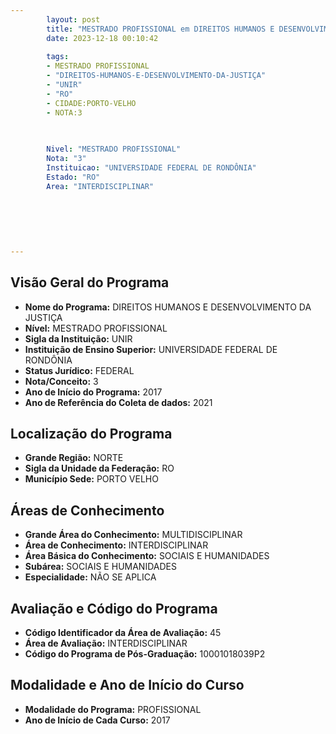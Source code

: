 ```yaml
---
        layout: post
        title: "MESTRADO PROFISSIONAL em DIREITOS HUMANOS E DESENVOLVIMENTO DA JUSTIÇA na UNIR  "
        date: 2023-12-18 00:10:42
     
        tags:
        - MESTRADO PROFISSIONAL
        - "DIREITOS-HUMANOS-E-DESENVOLVIMENTO-DA-JUSTIÇA"
        - "UNIR"
        - "RO"
        - CIDADE:PORTO-VELHO
        - NOTA:3
        
       

        Nivel: "MESTRADO PROFISSIONAL"
        Nota: "3"
        Instituicao: "UNIVERSIDADE FEDERAL DE RONDÔNIA"
        Estado: "RO"
        Area: "INTERDISCIPLINAR"
        
        
        
        
        
        
---
```

## Visão Geral do Programa
- **Nome do Programa:** DIREITOS HUMANOS E DESENVOLVIMENTO DA JUSTIÇA
- **Nível:** MESTRADO PROFISSIONAL
- **Sigla da Instituição:** UNIR
- **Instituição de Ensino Superior:** UNIVERSIDADE FEDERAL DE RONDÔNIA
- **Status Jurídico:** FEDERAL
- **Nota/Conceito:** 3
- **Ano de Início do Programa:** 2017
- **Ano de Referência do Coleta de dados:** 2021

## Localização do Programa
- **Grande Região:** NORTE
- **Sigla da Unidade da Federação:** RO
- **Município Sede:** PORTO VELHO

## Áreas de Conhecimento
- **Grande Área do Conhecimento:** MULTIDISCIPLINAR
- **Área de Conhecimento:** INTERDISCIPLINAR
- **Área Básica do Conhecimento:** SOCIAIS E HUMANIDADES
- **Subárea:** SOCIAIS E HUMANIDADES
- **Especialidade:** NÃO SE APLICA

## Avaliação e Código do Programa
- **Código Identificador da Área de Avaliação:** 45
- **Área de Avaliação:** INTERDISCIPLINAR
- **Código do Programa de Pós-Graduação:** 10001018039P2


## Modalidade e Ano de Início do Curso
- **Modalidade do Programa:** PROFISSIONAL
- **Ano de Início de Cada Curso:** 2017
